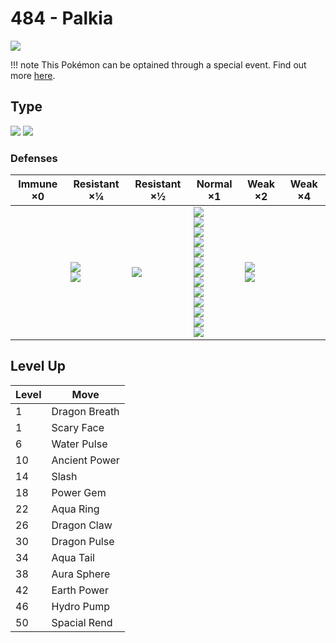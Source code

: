 # 484 - Palkia
![][484]

!!! note
    This Pokémon can be optained through a special event. Find out more [here](../../special_events/#palkia).

## Type

![][water]  ![][dragon]

### Defenses

Immune ×0 | Resistant ×¼                 | Resistant ×½   | Normal ×1                                                                                                                                                                                                | Weak ×2                        | Weak ×4 | 
---       | ---                          | ---            | ---                                                                                                                                                                                                      | ---                            | ---     | 
          | ![][fire]<br> ![][water]<br> | ![][steel]<br> | ![][normal]<br> ![][fighting]<br> ![][flying]<br> ![][poison]<br> ![][ground]<br> ![][rock]<br> ![][bug]<br> ![][ghost]<br> ![][grass]<br> ![][electric]<br> ![][psychic]<br> ![][ice]<br> ![][dark]<br> | ![][dragon]<br> ![][fairy]<br> |         | 

## Level Up

Level | Move          | 
---   | ---           | 
1     | Dragon Breath | 
1     | Scary Face    | 
6     | Water Pulse   | 
10    | Ancient Power | 
14    | Slash         | 
18    | Power Gem     | 
22    | Aqua Ring     | 
26    | Dragon Claw   | 
30    | Dragon Pulse  | 
34    | Aqua Tail     | 
38    | Aura Sphere   | 
42    | Earth Power   | 
46    | Hydro Pump    | 
50    | Spacial Rend  | 

[484]: ../img/pokemon/484.png
[normal]: ../img/types/normal.png
[fire]: ../img/types/fire.png
[fighting]: ../img/types/fighting.png
[water]: ../img/types/water.png
[flying]: ../img/types/flying.png
[grass]: ../img/types/grass.png
[poison]: ../img/types/poison.png
[electric]: ../img/types/electric.png
[ground]: ../img/types/ground.png
[psychic]: ../img/types/psychic.png
[rock]: ../img/types/rock.png
[ice]: ../img/types/ice.png
[bug]: ../img/types/bug.png
[dragon]: ../img/types/dragon.png
[ghost]: ../img/types/ghost.png
[dark]: ../img/types/dark.png
[steel]: ../img/types/steel.png
[fairy]: ../img/types/fairy.png
